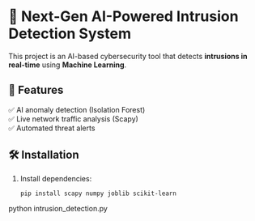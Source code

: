 # 🚀 Next-Gen AI-Powered Intrusion Detection System

This project is an AI-based cybersecurity tool that detects **intrusions in real-time** using **Machine Learning**. 

## 📌 Features
✅ AI anomaly detection (Isolation Forest)  
✅ Live network traffic analysis (Scapy)  
✅ Automated threat alerts  

## 🛠️ Installation
1. Install dependencies:  
   ```bash
   pip install scapy numpy joblib scikit-learn

python intrusion_detection.py 
